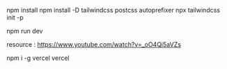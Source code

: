 npm install 
npm install -D tailwindcss postcss autoprefixer
npx tailwindcss init -p

npm run dev

resource : https://www.youtube.com/watch?v=_oO4Qi5aVZs 

npm i -g vercel
vercel 
